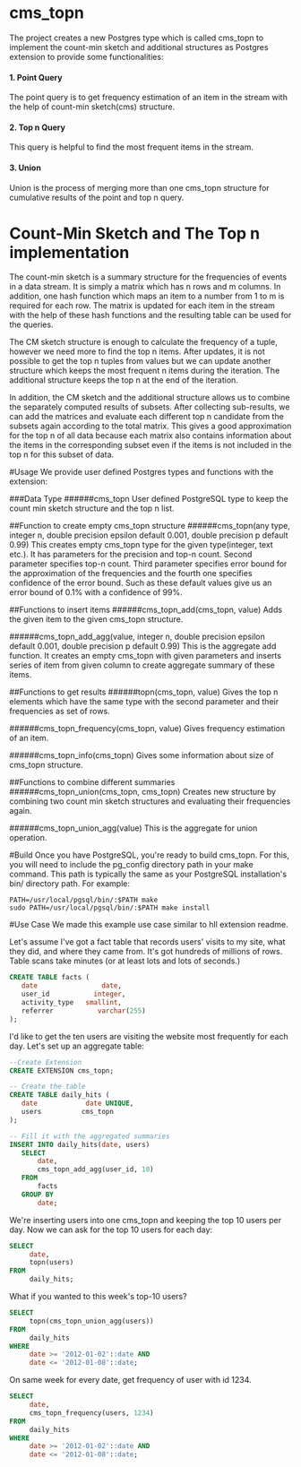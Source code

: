 # cms_topn
The project creates a new Postgres type which is called cms_topn to implement the count-min sketch and additional structures as Postgres extension to provide some functionalities:
	
#### 1. Point Query
The point query is to get frequency estimation of an item in the stream with the help of count-min sketch(cms) structure.
	
#### 2. Top n Query
This query is helpful to find the most frequent items in the stream.
	
#### 3. Union
Union is the process of merging more than one cms_topn structure for cumulative results of the point and top n query.
	
# Count-Min Sketch and The Top n implementation
The count-min sketch is a summary structure for the frequencies of events in a data stream. It is simply a matrix which has n rows and m columns. In addition, one hash function which maps an item to a number from 1 to m is required for each row. The matrix is updated for each item in the stream with the help of these hash functions and the resulting table can be used for the queries.
	
The CM sketch structure is enough to calculate the frequency of a tuple, however we need more to find the top n items. After updates, it is not possible to get the top n tuples from values but we can update another structure which keeps the most frequent n items during the iteration. The additional structure keeps the top n at the end of the iteration.
	
In addition, the CM sketch and the additional structure allows us to combine the separately computed results of subsets. After collecting sub-results, we can add the matrices and evaluate each different top n candidate from the subsets again according to the total matrix. This gives a good approximation for the top n of all data because each matrix also contains information about  the items in the corresponding subset even if the items is not included in the top n for this subset of data.

#Usage
We provide user defined Postgres types and functions with the extension:

###Data Type
######cms_topn
User defined PostgreSQL type to keep the count min sketch structure and the top n list.

##Function to create empty cms_topn structure
######cms_topn(any type, integer n, double precision epsilon default 0.001, double precision p default 0.99)
This creates empty cms_topn type for the given type(integer, text etc.). It has parameters for the precision and top-n count. Second parameter specifies top-n count. Third parameter specifies error bound for the approximation of the frequencies and the fourth one specifies 
confidence of the error bound. Such as these default values give us an error bound of 0.1% with a confidence of 99%.

##Functions to insert items
######cms_topn_add(cms_topn, value) 
Adds the given item to the given cms_topn structure.

######cms_topn_add_agg(value,  integer n, double precision epsilon default 0.001, double precision p default 0.99)
This is the aggregate add function. It creates an empty cms_topn with given parameters and inserts series of item from given column to create aggregate summary of these items.

##Functions to get results
######topn(cms_topn, value)
Gives the top n elements which have the same type with the second parameter and their frequencies as set of rows.

######cms_topn_frequency(cms_topn, value)
Gives frequency estimation of an item.

######cms_topn_info(cms_topn)
Gives some information about size of cms_topn structure.

##Functions to combine different summaries
######cms_topn_union(cms_topn, cms_topn)
Creates new structure by combining two count min sketch structures and evaluating their frequencies again.

######cms_topn_union_agg(value)
This is the aggregate for union operation.

#Build
Once you have PostgreSQL, you're ready to build cms_topn. For this, you will need to include the pg_config directory path in your make command. This path is typically the same as your PostgreSQL installation's bin/ directory path. For example:

	PATH=/usr/local/pgsql/bin/:$PATH make
	sudo PATH=/usr/local/pgsql/bin/:$PATH make install
	
#Use Case
We made this example use case similar to hll extension readme.

Let's assume I've got a fact table that records users' visits to my site, what they did, and where they came from. It's got hundreds of millions of rows. Table scans take minutes (or at least lots and lots of seconds.)

```sql
CREATE TABLE facts (
   date                date,
   user_id           integer,
   activity_type   smallint,
   referrer           varchar(255)
);
```

I'd like to get the ten users are visiting the website most frequently for each day. Let's set up an aggregate table:
```sql
--Create Extension
CREATE EXTENSION cms_topn;
```

```sql
-- Create the table
CREATE TABLE daily_hits (
   date            date UNIQUE,
   users          cms_topn
);
```

```sql
-- Fill it with the aggregated summaries
INSERT INTO daily_hits(date, users)
   SELECT 
       date, 
       cms_topn_add_agg(user_id, 10)
   FROM 
       facts
   GROUP BY
       date;
```

We're inserting users into one cms_topn and keeping the top 10 users per day. Now we can ask for the top 10 users for each day:

```sql
SELECT 
     date, 
     topn(users)
FROM 
     daily_hits;
```

What if you wanted to this week's top-10 users?

```sql
SELECT
     topn(cms_topn_union_agg(users))
FROM
     daily_hits 
WHERE
     date >= '2012-01-02'::date AND 
     date <= '2012-01-08'::date;
```

On same week for every date, get frequency of user with id 1234.
```sql
SELECT
     date,
     cms_topn_frequency(users, 1234)
FROM
     daily_hits 
WHERE
     date >= '2012-01-02'::date AND 
     date <= '2012-01-08'::date;
```
